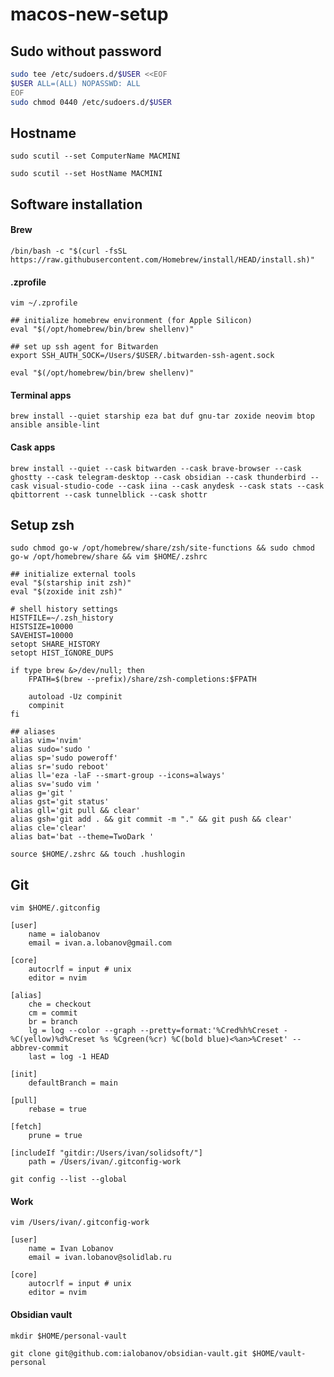 # macos-new-setup

## Sudo without password

```bash
sudo tee /etc/sudoers.d/$USER <<EOF
$USER ALL=(ALL) NOPASSWD: ALL
EOF
sudo chmod 0440 /etc/sudoers.d/$USER
```

## Hostname

```shell
sudo scutil --set ComputerName MACMINI
```

```shell
sudo scutil --set HostName MACMINI
```

## Software installation

#### Brew

```shell
/bin/bash -c "$(curl -fsSL https://raw.githubusercontent.com/Homebrew/install/HEAD/install.sh)"
```

#### .zprofile

```shell
vim ~/.zprofile
```

```shell
## initialize homebrew environment (for Apple Silicon)
eval "$(/opt/homebrew/bin/brew shellenv)"

## set up ssh agent for Bitwarden
export SSH_AUTH_SOCK=/Users/$USER/.bitwarden-ssh-agent.sock
```

```shell
eval "$(/opt/homebrew/bin/brew shellenv)"
```

#### Terminal apps

```shell
brew install --quiet starship eza bat duf gnu-tar zoxide neovim btop ansible ansible-lint
```

#### Cask apps

```shell
brew install --quiet --cask bitwarden --cask brave-browser --cask ghostty --cask telegram-desktop --cask obsidian --cask thunderbird --cask visual-studio-code --cask iina --cask anydesk --cask stats --cask qbittorrent --cask tunnelblick --cask shottr
```

## Setup zsh

```shell
sudo chmod go-w /opt/homebrew/share/zsh/site-functions && sudo chmod go-w /opt/homebrew/share && vim $HOME/.zshrc
```

```shell
## initialize external tools
eval "$(starship init zsh)"
eval "$(zoxide init zsh)"

# shell history settings
HISTFILE=~/.zsh_history
HISTSIZE=10000
SAVEHIST=10000
setopt SHARE_HISTORY
setopt HIST_IGNORE_DUPS

if type brew &>/dev/null; then
    FPATH=$(brew --prefix)/share/zsh-completions:$FPATH

    autoload -Uz compinit
    compinit
fi

## aliases
alias vim='nvim'
alias sudo='sudo '
alias sp='sudo poweroff'
alias sr='sudo reboot'
alias ll='eza -laF --smart-group --icons=always'
alias sv='sudo vim '
alias g='git '
alias gst='git status'
alias gll='git pull && clear'
alias gsh='git add . && git commit -m "." && git push && clear'
alias cle='clear'
alias bat='bat --theme=TwoDark '
```

```shell
source $HOME/.zshrc && touch .hushlogin
```

## Git

```shell
vim $HOME/.gitconfig
```

```properties
[user]
    name = ialobanov
    email = ivan.a.lobanov@gmail.com

[core]
    autocrlf = input # unix
    editor = nvim

[alias]
    che = checkout
    cm = commit
    br = branch
    lg = log --color --graph --pretty=format:'%Cred%h%Creset -%C(yellow)%d%Creset %s %Cgreen(%cr) %C(bold blue)<%an>%Creset' --abbrev-commit
    last = log -1 HEAD

[init]
    defaultBranch = main

[pull]
    rebase = true

[fetch]
    prune = true

[includeIf "gitdir:/Users/ivan/solidsoft/"]
    path = /Users/ivan/.gitconfig-work
```

```shell
git config --list --global
```

#### Work

```shell
vim /Users/ivan/.gitconfig-work
```

```properties
[user]
    name = Ivan Lobanov
    email = ivan.lobanov@solidlab.ru

[core]
    autocrlf = input # unix
    editor = nvim
```

#### Obsidian vault

```shell
mkdir $HOME/personal-vault
```

```shell
git clone git@github.com:ialobanov/obsidian-vault.git $HOME/vault-personal
```


